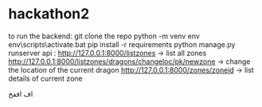 # hackathon2
to run the backend:
git clone the repo
python -m venv env
env\scripts\activate.bat
pip install -r requirements
python manage.py runserver
api : http://127.0.0.1:8000/listzones -> list all zones
http://127.0.0.1:8000/listzones/dragons/changeloc/pk/newzone -> change the location of the current dragon
http://127.0.0.1:8000/zones/zoneid -> list details of current zone

اف
اففخ
